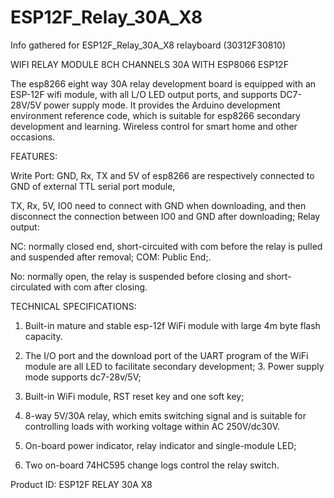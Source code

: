 # ESP12F_Relay_30A_X8
Info gathered for ESP12F_Relay_30A_X8 relayboard (30312F30810)

WIFI RELAY MODULE 8CH CHANNELS 30A WITH ESP8066 ESP12F

The esp8266 eight way 30A relay development board is equipped with an ESP-12F wifi module, with all L/O LED output ports, and supports DC7-28V/5V power supply mode. It provides the Arduino development environment reference code, which is suitable for esp8266 secondary development and learning. Wireless control for smart home and other occasions.

FEATURES:

Write Port: GND, Rx, TX and 5V of esp8266 are respectively connected to GND of external TTL serial port module,

TX, Rx, 5V, IO0 need to connect with GND when downloading, and then disconnect the connection between IO0 and GND after downloading; Relay output:

NC: normally closed end, short-circuited with com before the relay is pulled and suspended after removal; COM: Public End;.

No: normally open, the relay is suspended before closing and short-circulated with com after closing.

TECHNICAL SPECIFICATIONS:

1. Built-in mature and stable esp-12f WiFi module with large 4m byte flash capacity.

2. The I/O port and the download port of the UART program of the WiFi module are all LED to facilitate secondary development; 3. Power supply mode supports dc7-28v/5V;

4. Built-in WiFi module, RST reset key and one soft key;

6. 8-way 5V/30A relay, which emits switching signal and is suitable for controlling loads with working voltage within AC 250V/dc30V.

7. On-board power indicator, relay indicator and single-module LED;

8. Two on-board 74HC595 change logs control the relay switch.

Product ID: ESP12F RELAY 30A X8
